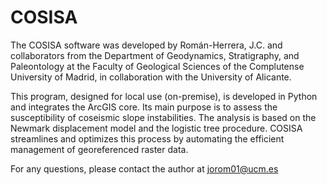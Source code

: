 # COSISA
The COSISA software was developed by Román-Herrera, J.C. and collaborators from the Department of Geodynamics, Stratigraphy, and Paleontology at the Faculty of Geological Sciences of the Complutense University of Madrid, in collaboration with the University of Alicante.

This program, designed for local use (on-premise), is developed in Python and integrates the ArcGIS core. Its main purpose is to assess the susceptibility of coseismic slope instabilities. The analysis is based on the Newmark displacement model and the logistic tree procedure. COSISA streamlines and optimizes this process by automating the efficient management of georeferenced raster data.

For any questions, please contact the author at jorom01@ucm.es
